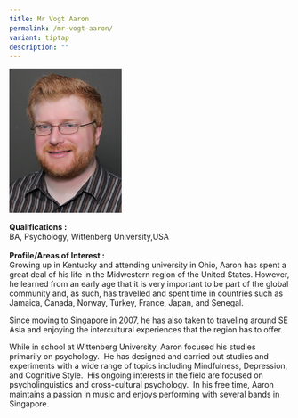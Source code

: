 ```yaml
---
title: Mr Vogt Aaron
permalink: /mr-vogt-aaron/
variant: tiptap
description: ""
---
```

<p></p>
<div class="isomer-image-wrapper">
<img style="width: 40%;" height="auto" width="100%" alt="Image of Mr Vogt Aaron" src="/images/IS/IS_VOGT_AARON_MICAH_7526.jpg">
</div>
<p><strong>Qualifications :</strong> 
<br>BA, Psychology, Wittenberg University,​USA
<br>
<br><strong>Profile/Areas of Interest :&nbsp;</strong> 
<br>Growing up in Kentucky and attending university in Ohio, Aaron has spent
a great deal of his life in the Midwestern region of the United States.
However, he learned from an early age that it is very important to be part
of the global community and, as such, has travelled and spent time in countries
such as Jamaica, Canada, Norway, Turkey, France, Japan, and Senegal.&nbsp;&nbsp;</p>
<p>Since moving to Singapore in 2007, he has also taken to traveling around
SE Asia and enjoying the intercultural experiences that the region has
to offer.</p>
<p>While in school at Wittenberg University, Aaron focused his studies primarily
on psychology.&nbsp; He has designed and carried out studies and experiments
with a wide range of topics including Mindfulness, Depression, and Cognitive
Style.&nbsp; His ongoing interests in the field are focused on psycholinguistics
and cross-cultural psychology.&nbsp; In his free time, Aaron maintains
a passion in music and enjoys performing with several bands in Singapore.</p>